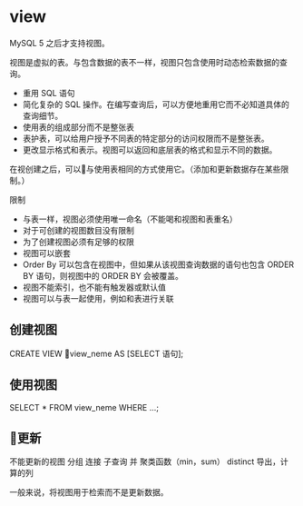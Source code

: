 # view

MySQL 5 之后才支持视图。

视图是虚拟的表。与包含数据的表不一样，视图只包含使用时动态检索数据的查询。

- 重用 SQL 语句
- 简化复杂的 SQL 操作。在编写查询后，可以方便地重用它而不必知道具体的查询细节。
- 使用表的组成部分而不是整张表
- 表护表，可以给用户授予不同表的特定部分的访问权限而不是整张表。
- 更改显示格式和表示。视图可以返回和底层表的格式和显示不同的数据。


在视创建之后，可以与使用表相同的方式使用它。（添加和更新数据存在某些限制。）

限制

- 与表一样，视图必须使用唯一命名（不能喝和视图和表重名）
- 对于可创建的视图数目没有限制
- 为了创建视图必须有足够的权限
- 视图可以嵌套
- Order By 可以包含在视图中，但如果从该视图查询数据的语句也包含 ORDER BY 语句，则视图中的 ORDER BY 会被覆盖。
- 视图不能索引，也不能有触发器或默认值
- 视图可以与表一起使用，例如和表进行关联

## 创建视图

CREATE VIEW view_neme AS
[SELECT  语句];


## 使用视图

SELECT * FROM view_neme WHERE ...;

## 更新

不能更新的视图
分组
连接
子查询
并
聚类函数（min，sum）
distinct
导出，计算的列

一般来说，将视图用于检索而不是更新数据。
